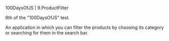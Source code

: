 100DaysOfJS | 9.ProductFilter

9th of the "100DaysOfJS" test.

An application in which you can filter the products by choosing its category or searching for them in the search bar.
